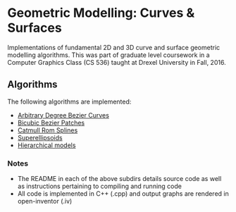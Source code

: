  # Geometric Modelling: Curves & Surfaces
Implementations of fundamental 2D and 3D curve and surface geometric modelling algorithms. This was part of graduate level coursework in a Computer Graphics Class (CS 536) taught at Drexel University in Fall, 2016.  </br>

## Algorithms
The following algorithms are implemented: </br>
* [Arbitrary Degree Bezier Curves](./Arbitrary%20Degree%20Bezier%20Curves/)
* [Bicubic Bezier Patches](./Bicubic%20Bezier%20Patches/)
* [Catmull Rom Splines](./Catmull%20Rom%20Splines/)
* [Superellipsoids](./Superellipsoids/)
* [Hierarchical models](./Hierarchical%20Models/) </br>

### Notes
* The README in each of the above subdirs details source code as well as instructions pertaining to compiling and running code
* All code is implemented in C++ (.cpp) and output graphs are rendered in open-inventor (.iv)

